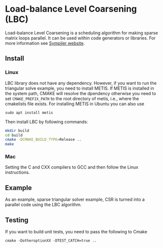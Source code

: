 # Load-balance Level Coarsening (LBC)
Load-balance Level Coarsening is a scheduling algorithm for 
making sparse matrix loops parallel. It can be used within 
 code generators or libraries. For more information see 
[Sympiler website](http:://www.sympiler.com/).

## Install

### Linux
LBC library does not have any dependency.
However, if you want to run the triangular solve example, 
you need to install METIS. If METIS is installed in the system path,
CMAKE will resolve the dpendency otherwise you need to set 
`CMAKE_PREFIX_PATH` to the root directory of metis, i.e., 
where the cmakelists file exists. 
For installing METIS in Ubuntu you can also use
```
sudo apt install metis
```


Then install LBC by following commands:

```bash
mkdir build
cd build
cmake -DCMAKE_BUILD_TYPE=Release ..
make
```

### Mac
Setting the C and CXX compilers to GCC and then follow the Linux 
instructions. 

## Example
As an example, sparse triangular solver example, CSR is turned into
a parallel code using the LBC algorithm.

## Testing
If you want to build unit tests, you need to pass the following to Cmake
```
cmake -DotheroptionXX -DTEST_CATCH=true ..
``` 


